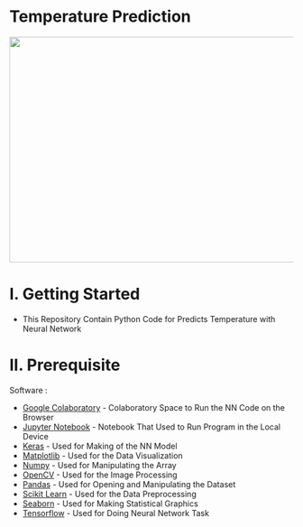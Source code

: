 # Temperature Prediction 

<p align="center">
  <img width="600" height="400" src="https://user-images.githubusercontent.com/47783115/155862878-5c9ca177-9854-49e0-ae4c-7639134d790f.png">
</p>

# I. Getting Started

* This Repository Contain Python Code for Predicts Temperature with Neural Network

# II. Prerequisite

Software :

* [Google Colaboratory](https://colab.research.google.com) - Colaboratory Space to Run the NN Code on the Browser
* [Jupyter Notebook](https://jupyter.org/) - Notebook That Used to Run Program in the Local Device
* [Keras](https://keras.io/) - Used for Making of the NN Model
* [Matplotlib](https://matplotlib.org/) - Used for the Data Visualization 
* [Numpy](https://numpy.org/) - Used for Manipulating the Array 
* [OpenCV](https://opencv.org/) - Used for the Image Processing 
* [Pandas](https://pandas.pydata.org/) - Used for Opening and Manipulating the Dataset
* [Scikit Learn](https://scikit-learn.org/stable/) - Used for the Data Preprocessing 
* [Seaborn](https://seaborn.pydata.org/) - Used for Making Statistical Graphics
* [Tensorflow](https://www.tensorflow.org/) - Used for Doing Neural Network Task 



